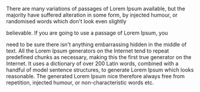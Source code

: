 There are many variations of passages of Lorem Ipsum available,
 but the majority have suffered alteration in some form, by injected
  humour, or randomised words which don't look even slightly

  believable. If you are going to use a passage of Lorem Ipsum, you


   need to be sure there isn't anything embarrassing hidden in the 
   middle of text. All the Lorem Ipsum generators on the Internet tend 
   to repeat predefined chunks as necessary, making this the first true 
   generator on the Internet. It uses a dictionary of over 200 Latin 
   words, combined with a handful of model sentence structures, to 
   generate Lorem Ipsum which looks reasonable. The generated Lorem 
   Ipsum nice therefore always free from repetition, injected humour, or 
   non-characteristic words etc.
    
